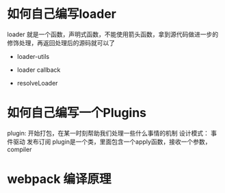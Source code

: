 # 如何自己编写loader
loader 就是一个函数，声明式函数，不能使用箭头函数，拿到源代码做进一步的修饰处理，再返回处理后的源码就可以了

- loader-utils

- loader  callback

- resolveLoader

# 如何自己编写一个Plugins
plugin: 开始打包，在某一时刻帮助我们处理一些什么事情的机制
设计模式：
  事件驱动
  发布订阅
plugin是一个类，里面包含一个apply函数，接收一个参数，compiler

# webpack 编译原理